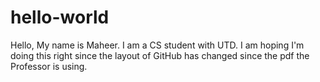 # hello-world

Hello,
My name is Maheer. I am a CS student with UTD. I am hoping I'm doing this right since the layout of GitHub has changed since the pdf the Professor is using.
